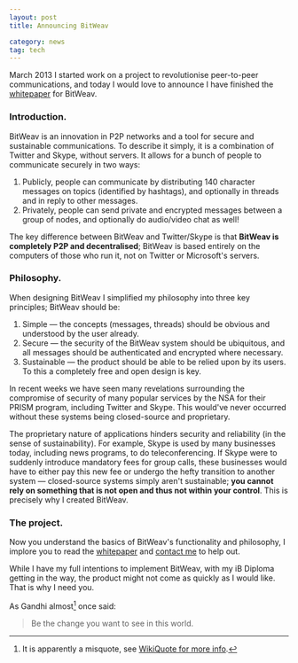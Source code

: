 ```yaml
---
layout: post
title: Announcing BitWeav

category: news
tag: tech
---
```

<p class="lead"><time class="timeago" datetime="2013-03-12T16:30:00Z">March 2013</time> I started work on a project to revolutionise peer-to-peer communications, and today I would love to announce I have finished the <a href="http://bitweav.co/july-2013/whitepaper.pdf">whitepaper</a> for BitWeav.</p>

### Introduction.
BitWeav is an innovation in P2P networks and a tool for secure and sustainable communications. To describe it simply, it is a combination of Twitter and Skype, without servers. It allows for a bunch of people to communicate securely in two ways:
1. Publicly, people can communicate by distributing 140 character messages on topics (identified by hashtags), and optionally in threads and in reply to other messages.
2. Privately, people can send private and encrypted messages between a group of nodes, and optionally do audio/video chat as well!

The key difference between BitWeav and Twitter/Skype is that **BitWeav is completely P2P and decentralised**; BitWeav is based entirely on the computers of those who run it, not on Twitter or Microsoft's servers.


### Philosophy.
When designing BitWeav I simplified my philosophy into three key principles; BitWeav should be:
1. Simple — the concepts (messages, threads) should be obvious and understood by the user already.
2. Secure — the security of the BitWeav system should be ubiquitous, and all messages should be authenticated and encrypted where necessary.
3. Sustainable — the product should be able to be relied upon by its users. To this a completely free and open design is key. 

In recent weeks we have seen many revelations surrounding the compromise of security of many popular services by the NSA for their PRISM program, including Twitter and Skype. This would've never occurred without these systems being closed-source and proprietary. 

The proprietary nature of applications hinders security and reliability (in the sense of sustainability). For example, Skype is used by many businesses today, including news programs, to do teleconferencing. If Skype were to suddenly introduce mandatory fees for group calls, these businesses would have to either pay this new fee or undergo the hefty transition to another system — closed-source systems simply aren't sustainable; **you cannot rely on something that is not open and thus not within your control**. This is precisely why I created BitWeav.


### The project.
Now you understand the basics of BitWeav's functionality and philosophy, I implore you to read the [whitepaper](http://bitweav.co/july-2013/whitepaper.pdf) and [contact me](/contact) to help out.

While I have my full intentions to implement BitWeav, with my iB Diploma getting in the way, the product might not come as quickly as I would like. That is why I need you. 

As Gandhi almost[^misquote] once said:
> Be the change you want to see in this world.

[^misquote]: It is apparently a misquote, see [WikiQuote for more info](https://en.wikiquote.org/wiki/Mahatma_Gandhi#Disputed).


